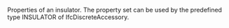 Properties of an insulator. The property set can be used by the predefined type INSULATOR of IfcDiscreteAccessory.